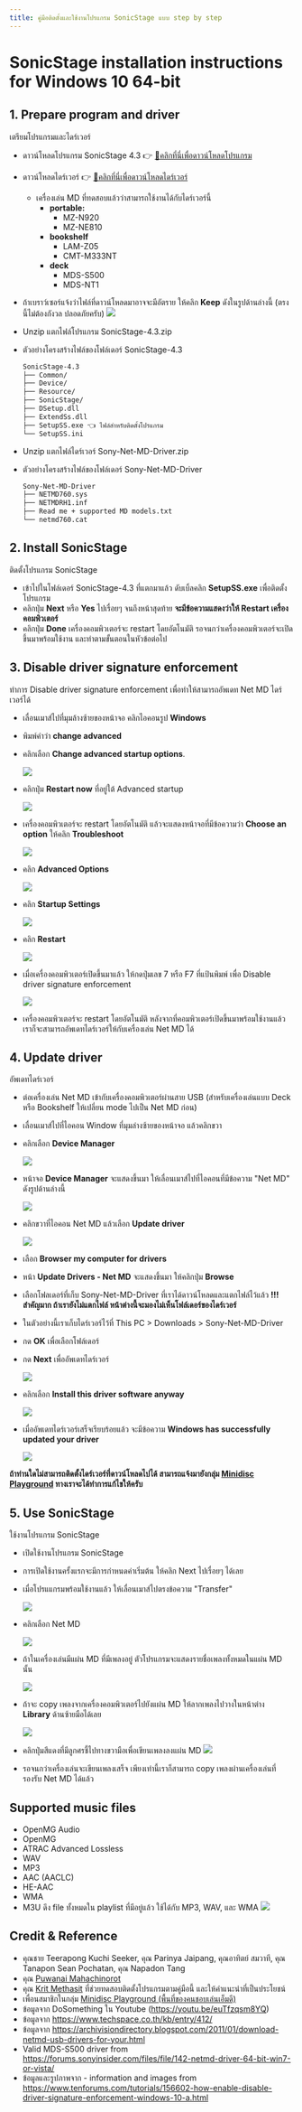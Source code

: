 ```yaml
---
title: คู่มือติดตั้งและใช้งานโปรแกรม SonicStage แบบ step by step
---
```


# SonicStage installation instructions for Windows 10 64-bit

## 1. Prepare program and driver

เตรียมโปรแกรมและไดร์เวอร์

- ดาวน์โหลดโปรแกรม SonicStage 4.3 👉 [💾คลิกที่นี่เพื่อดาวน์โหลดโปรแกรม](files/SonicStage-4.3.zip)
- ดาวน์โหลดไดร์เวอร์ 👉 [💾คลิกที่นี่เพื่อดาวน์โหลดไดร์เวอร์](files/Sony-Net-MD-Driver.zip)
  - เครื่องเล่น MD ที่ทดสอบแล้วว่าสามารถใช้งานได้กับไดร์เวอร์นี้
    - **portable:**
      - MZ-N920
      - MZ-NE810
    - **bookshelf**
      - LAM-Z05
      - CMT-M333NT
    - **deck**
      - MDS-S500
      - MDS-NT1

- ถ้าเบราว์เซอร์แจ้งว่าไฟล์ที่ดาวน์โหลดมาอาจจะมีอัตราย ให้คลิก **Keep** ดังในรูปด้านล่างนี้ (ตรงนี้ไม่ต้องกังวล ปลอดภัยครับ)
  ![](images/sonic-stage-manual/keep-downloaded-file.png)

- Unzip แตกไฟล์โปรแกรม SonicStage-4.3.zip
- ตัวอย่างโครงสร้างไฟล์ของโฟล์เดอร์ SonicStage-4.3
  ```sh
  SonicStage-4.3
  ├── Common/
  ├── Device/
  ├── Resource/
  ├── SonicStage/
  ├── DSetup.dll
  ├── ExtendSs.dll
  ├── SetupSS.exe 👈 ไฟล์สำหรับติดตั้งโปรแกรม
  └── SetupSS.ini
  ```

- Unzip แตกไฟล์ไดร์เวอร์ Sony-Net-MD-Driver.zip
- ตัวอย่างโครงสร้างไฟล์ของโฟล์เดอร์ Sony-Net-MD-Driver
  ```sh
  Sony-Net-MD-Driver
  ├── NETMD760.sys
  ├── NETMDRH1.inf
  ├── Read me + supported MD models.txt
  └── netmd760.cat
  ```

## 2. Install SonicStage

ติดตั้งโปรแกรม SonicStage

- เข้าไปในโฟล์เดอร์ SonicStage-4.3 ที่แตกมาแล้ว ดับเบิ้ลคลิก **SetupSS.exe** เพื่อติดตั้งโปรแกรม
- คลิกปุ่ม **Next** หรือ **Yes** ไปเรื่อยๆ จนถึงหน้าสุดท้าย **จะมีข้อความแสดงว่าให้ Restart เครื่องคอมพิวเตอร์**
- คลิกปุ่ม **Done** เครื่องคอมพิวเตอร์จะ restart โดยอัตโนมัติ รอจนกว่าเครื่องคอมพิวเตอร์จะเปิดขึ้นมาพร้อมใช้งาน และทำตามขั้นตอนในหัวข้อต่อไป
<!-- ![](images/sonic-stage-manual/done-installing-sonic-stage-manual.png) -->

## 3. Disable driver signature enforcement

ทำการ Disable driver signature enforcement เพื่อทำให้สามารถอัพเดท Net MD ไดร์เวอร์ได้

- เลื่อนเมาส์ไปที่มุมล้างซ้ายของหน้าจอ คลิกไอคอนรูป **Windows**
- พิมพ์คำว่า **change advanced**
- คลิกเลือก **Change advanced startup options**.

  ![](images/sonic-stage-manual/change-advanced-startup-options.png)

- คลิกปุ่ม **Restart now** ที่อยู่ใต้ Advanced startup

  ![](images/sonic-stage-manual/advanced-startup-restart-now.png)

- เครื่องคอมพิวเตอร์จะ restart โดยอัตโนมัติ แล้วจะแสดงหน้าจอที่มีข้อความว่า **Choose an option** ให้คลิก **Troubleshoot**

  ![](images/sonic-stage-manual/disable-driver-signature-enforcement-at-boot-1.png)

- คลิก **Advanced Options**

  ![](images/sonic-stage-manual/disable-driver-signature-enforcement-at-boot-2.png)

- คลิก **Startup Settings**

  ![](images/sonic-stage-manual/disable-driver-signature-enforcement-at-boot-3.png)

- คลิก **Restart**

  ![](images/sonic-stage-manual/disable-driver-signature-enforcement-at-boot-4.png)

- เมื่อเครื่องคอมพิวเตอร์เปิดขึ้นมาแล้ว ให้กดปุ่มเลข 7 หรือ F7 ที่แป้นพิมพ์ เพื่อ Disable driver signature enforcement

  ![](images/sonic-stage-manual/disable-driver-signature-enforcement-at-boot-5.png)

- เครื่องคอมพิวเตอร์จะ restart โดยอัตโนมัติ หลังจากที่คอมพิวเตอร์เปิดขึ้นมาพร้อมใช้งานแล้ว เราก็จะสามารถอัพเดทไดร์เวอร์ให้กับเครื่องเล่น Net MD ได้

## 4. Update driver

อัพเดทไดร์เวอร์

- ต่อเครื่องเล่น Net MD เข้ากับเครื่องคอมพิวเตอร์ผ่านสาย USB (สำหรับเครื่องเล่นแบบ Deck หรือ Bookshelf ให้เปลี่ยน mode ไปเป็น Net MD ก่อน)
- เลื่อนเมาส์ไปที่ไอคอน Window ที่มุมล่างซ้ายของหน้าจอ แล้วคลิกขวา
- คลิกเลือก **Device Manager**

  ![](images/sonic-stage-manual/select-device-manager.png)

- หน้าจอ **Device Manager** จะแสดงขึ้นมา ให้เลื่อนเมาส์ไปที่ไอคอนที่มีข้อความ "Net MD" ดังรูปด้านล่างนี้

  ![](images/sonic-stage-manual/net-md-in-device-manager.png)

- คลิกขวาที่ไอคอน Net MD แล้วเลือก **Update driver**

  ![](images/sonic-stage-manual/select-update-driver.png)

- เลือก **Browser my computer for drivers**

- หน้า **Update Drivers - Net MD** จะแสดงขึ้นมา ให้คลิกปุ่ม **Browse**
- เลือกโฟลเดอร์ที่เก็บ Sony-Net-MD-Driver ที่เราได้ดาวน์โหลดและแตกไฟล์ไว้แล้ว **!!! สำคัญมาก ถ้าเรายังไม่แตกไฟล์ หน้าต่างนี้จะมองไม่เห็นโฟล์เดอร์ของไดร์เวอร์**
- ในตัวอย่างนี้เราเก็บไดร์เวอร์ไว้ที่ This PC > Downloads > Sony-Net-MD-Driver
- กด **OK** เพื่อเลือกโฟล์เดอร์
- กด **Next** เพื่ออัพเดทไดร์เวอร์

  ![](images/sonic-stage-manual/update-driver-steps.png)

- คลิกเลือก **Install this driver software anyway**

  ![](images/sonic-stage-manual/install-this-software-driver-anyway.png)

- เมื่ออัพเดทไดร์เวอร์เสร็จเรียบร้อยแล้ว จะมีข้อความ **Windows has successfully updated your driver**

  ![](images/sonic-stage-manual/update-driver-successfully.png)

**ถ้าท่านใดไม่สามารถติดตั้งไดร์เวอร์ที่ดาวน์โหลดไปได้ สามารถแจ้งมายังกลุ่ม [Minidisc Playground](https://www.facebook.com/groups/mdplayground) ทางเราจะได้ทำการแก้ไขให้ครับ**

## 5. Use SonicStage

ใช้งานโปรแกรม SonicStage

- เปิดใช้งานโปรแกรม SonicStage
- การเปิดใช้งานครั้งแรกจะมีการกำหนดค่าเริ่มต้น ให้คลิก Next ไปเรื่อยๆ ได้เลย
- เมื่อโปรแแกรมพร้อมใช้งานแล้ว ให้เลื่อนเมาส์ไปตรงข้อความ "Transfer"

  ![](images/sonic-stage-manual/hover-transfer.png)

- คลิกเลือก Net MD

  ![](images/sonic-stage-manual/select-net-md.png)

- ถ้าในเครื่องเล่นมีแผ่น MD ที่มีเพลงอยู่ ตัวโปรแกรมจะแสดงรายชื่อเพลงทั้งหมดในแผ่น MD นั้น

  ![](images/sonic-stage-manual/net-md-connected.png)

- ถ้าจะ copy เพลงจากเครื่องคอมพิวเตอร์ไปยังแผ่น MD ให้ลากเพลงไปวางในหน้าต่าง **Library** ด้านซ้ายมือได้เลย

  ![](images/sonic-stage-manual/transfer-music.png)

- คลิกปุ่มสีแดงที่มีลูกศรชี้ไปทางขวามือเพื่อเขียนเพลงลงแผ่น MD
  ![](images/sonic-stage-manual/transfer-music-button.png)

- รอจนกว่าเครื่องเล่นจะเขียนเพลงเสร็จ เพียงเท่านี้เราก็สามารถ copy เพลงผ่านเครื่องเล่นที่รองรับ Net MD ได้แล้ว

## Supported music files
- OpenMG Audio
- OpenMG
- ATRAC Advanced Lossless
- WAV
- MP3
- AAC (AACLC)
- HE-AAC
- WMA
- M3U ดึง file ทั้งหมดใน playlist ที่มีอยู่แล้ว ใช้ได้กับ MP3, WAV, และ WMA
 ![](images/sonic-stage-manual/supported-music-files.png)


## Credit & Reference
- คุณชาย Teerapong Kuchi Seeker, คุณ Parinya Jaipang, คุณอาทิตย์ สมวาที, คุณ Tanapon Sean Pochatan, คุณ Napadon Tang
- คุณ [Puwanai Mahachinorot](https://www.facebook.com/pinghitz)
- คุณ [Krit Methasit](https://www.facebook.com/krit.kritanusarn) ที่ช่วยทดสอบติดตั้งโปรแกรมตามคู่มือนี้ และให้คำแนะนำที่เป็นประโยชน์
- เพื่อนสมาชิกในกลุ่ม [Minidisc Playground (พื้นที่ของคนชอบเล่นเอ็มดี)](https://www.facebook.com/groups/mdplayground/)
- ข้อมูลจาก DoSomething ใน Youtube (https://youtu.be/euTfzqsm8YQ)
- ข้อมูลจาก https://www.techspace.co.th/kb/entry/412/
- ข้อมูลจาก https://archivisiondirectory.blogspot.com/2011/01/download-netmd-usb-drivers-for-your.html
- Valid MDS-S500 driver from https://forums.sonyinsider.com/files/file/142-netmd-driver-64-bit-win7-or-vista/
- ข้อมูลและรูปภาพจาก - information and images from
  https://www.tenforums.com/tutorials/156602-how-enable-disable-driver-signature-enforcement-windows-10-a.html


